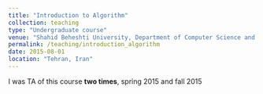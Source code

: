 ```yaml
---
title: "Introduction to Algorithm"
collection: teaching
type: "Undergraduate course"
venue: "Shahid Beheshti University, Department of Computer Science and Engineering"
permalink: /teaching/introduction_algorithm
date: 2015-08-01
location: "Tehran, Iran"
---
```


I was TA of this course __two times__, spring 2015 and fall 2015 
